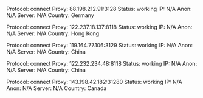 Protocol: connect
Proxy: 88.198.212.91:3128
Status: working
IP: N/A
Anon: N/A
Server: N/A
Country: Germany

Protocol: connect
Proxy: 122.237.18.137:8118
Status: working
IP: N/A
Anon: N/A
Server: N/A
Country: Hong Kong

Protocol: connect
Proxy: 119.164.77.106:3129
Status: working
IP: N/A
Anon: N/A
Server: N/A
Country: China

Protocol: connect
Proxy: 122.232.234.48:8118
Status: working
IP: N/A
Anon: N/A
Server: N/A
Country: China

Protocol: connect
Proxy: 143.198.42.182:31280
Status: working
IP: N/A
Anon: N/A
Server: N/A
Country: Canada

